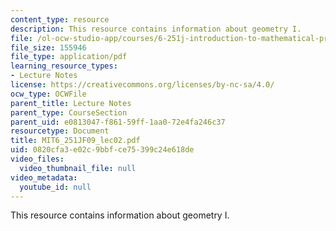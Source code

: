 ```yaml
---
content_type: resource
description: This resource contains information about geometry I.
file: /ol-ocw-studio-app/courses/6-251j-introduction-to-mathematical-programming-fall-2009/0820cfa3e02c9bbfce75399c24e618de_MIT6_251JF09_lec02.pdf
file_size: 155946
file_type: application/pdf
learning_resource_types:
- Lecture Notes
license: https://creativecommons.org/licenses/by-nc-sa/4.0/
ocw_type: OCWFile
parent_title: Lecture Notes
parent_type: CourseSection
parent_uid: e0813047-f861-59ff-1aa0-72e4fa246c37
resourcetype: Document
title: MIT6_251JF09_lec02.pdf
uid: 0820cfa3-e02c-9bbf-ce75-399c24e618de
video_files:
  video_thumbnail_file: null
video_metadata:
  youtube_id: null
---
```

This resource contains information about geometry I.